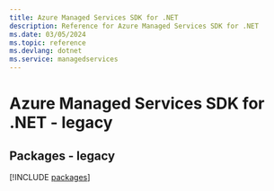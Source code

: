 ```yaml
---
title: Azure Managed Services SDK for .NET
description: Reference for Azure Managed Services SDK for .NET
ms.date: 03/05/2024
ms.topic: reference
ms.devlang: dotnet
ms.service: managedservices
---
```

# Azure Managed Services SDK for .NET - legacy
## Packages - legacy
[!INCLUDE [packages](managed-services-index.md)]